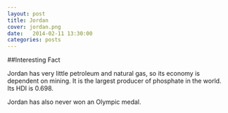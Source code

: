 ```yaml
---
layout: post
title: Jordan
cover: jordan.png
date:   2014-02-11 13:30:00
categories: posts
---
```


##Interesting Fact

Jordan has very little petroleum and natural gas, so its economy is dependent on mining. It is the largest producer of phosphate in the world. Its HDI is 0.698.

Jordan has also never won an Olympic medal.